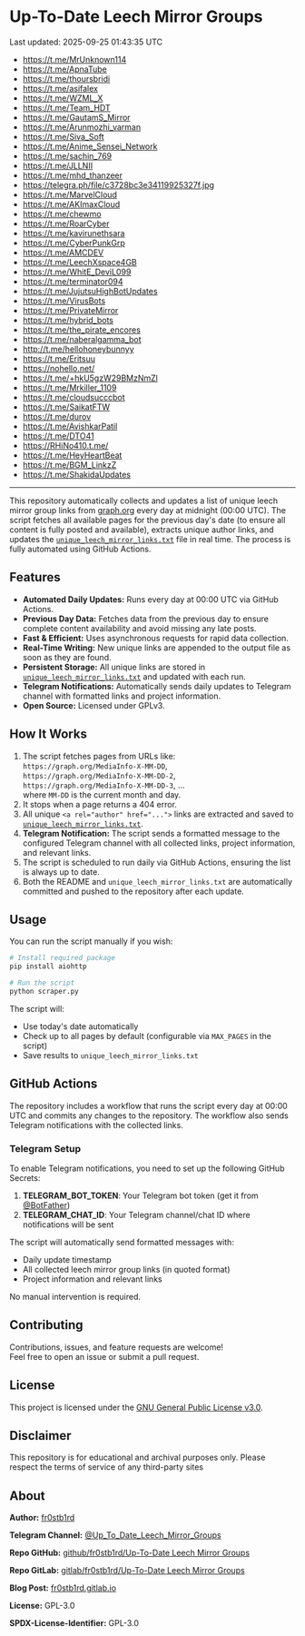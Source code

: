# Up-To-Date Leech Mirror Groups

Last updated: 2025-09-25 01:43:35 UTC

- https://t.me/MrUnknown114
- https://t.me/ApnaTube
- https://t.me/thoursbridi
- https://t.me/asifalex
- https://t.me/WZML_X
- https://t.me/Team_HDT
- https://t.me/GautamS_Mirror
- https://t.me/Arunmozhi_varman
- https://t.me/Siva_Soft
- https://t.me/Anime_Sensei_Network
- https://t.me/sachin_769
- https://t.me/JLLNII
- https://t.me/mhd_thanzeer
- https://telegra.ph/file/c3728bc3e34119925327f.jpg
- https://t.me/MarvelCloud
- https://t.me/AKImaxCloud
- https://t.me/chewmo
- https://t.me/RoarCyber
- https://t.me/kavirunethsara
- https://t.me/CyberPunkGrp
- https://t.me/AMCDEV
- https://t.me/LeechXspace4GB
- https://t.me/WhitE_DeviL099
- https://t.me/terminator094
- https://t.me/JujutsuHighBotUpdates
- https://t.me/VirusBots
- https://t.me/PrivateMirror
- https://t.me/hybrid_bots
- https://t.me/the_pirate_encores
- https://t.me/naberalgamma_bot
- http://t.me/hellohoneybunnyy
- https://t.me/Eritsuu
- https://nohello.net/
- https://t.me/+hkU5gzW29BMzNmZl
- https://t.me/Mrkiller_1109
- https://t.me/cloudsucccbot
- https://t.me/SaikatFTW
- https://t.me/durov
- https://t.me/AvishkarPatil
- https://t.me/DTO41
- https://RHiNo410.t.me/
- https://t.me/HeyHeartBeat
- https://t.me/BGM_LinkzZ
- https://t.me/ShakidaUpdates

---

This repository automatically collects and updates a list of unique leech mirror group links from [graph.org](https://graph.org) every day at midnight (00:00 UTC). The script fetches all available pages for the previous day's date (to ensure all content is fully posted and available), extracts unique author links, and updates the [`unique_leech_mirror_links.txt`](unique_leech_mirror_links.txt) file in real time. The process is fully automated using GitHub Actions.

## Features

- **Automated Daily Updates:** Runs every day at 00:00 UTC via GitHub Actions.
- **Previous Day Data:** Fetches data from the previous day to ensure complete content availability and avoid missing any late posts.
- **Fast & Efficient:** Uses asynchronous requests for rapid data collection.
- **Real-Time Writing:** New unique links are appended to the output file as soon as they are found.
- **Persistent Storage:** All unique links are stored in [`unique_leech_mirror_links.txt`](unique_leech_mirror_links.txt) and updated with each run.
- **Telegram Notifications:** Automatically sends daily updates to Telegram channel with formatted links and project information.
- **Open Source:** Licensed under GPLv3.

## How It Works

1. The script fetches pages from URLs like:  
   `https://graph.org/MediaInfo-X-MM-DD`,  
   `https://graph.org/MediaInfo-X-MM-DD-2`,  
   `https://graph.org/MediaInfo-X-MM-DD-3`, ...  
   where `MM-DD` is the current month and day.
2. It stops when a page returns a 404 error.
3. All unique `<a rel="author" href="...">` links are extracted and saved to [`unique_leech_mirror_links.txt`](unique_leech_mirror_links.txt).
4. **Telegram Notification:** The script sends a formatted message to the configured Telegram channel with all collected links, project information, and relevant links.
5. The script is scheduled to run daily via GitHub Actions, ensuring the list is always up to date.
6. Both the README and `unique_leech_mirror_links.txt` are automatically committed and pushed to the repository after each update.

## Usage

You can run the script manually if you wish:

```bash
# Install required package
pip install aiohttp

# Run the script
python scraper.py
```

The script will:
- Use today's date automatically
- Check up to all pages by default (configurable via `MAX_PAGES` in the script)
- Save results to `unique_leech_mirror_links.txt`

## GitHub Actions

The repository includes a workflow that runs the script every day at 00:00 UTC and commits any changes to the repository. The workflow also sends Telegram notifications with the collected links.

### Telegram Setup

To enable Telegram notifications, you need to set up the following GitHub Secrets:

1. **TELEGRAM_BOT_TOKEN**: Your Telegram bot token (get it from [@BotFather](https://t.me/botfather))
2. **TELEGRAM_CHAT_ID**: Your Telegram channel/chat ID where notifications will be sent

The script will automatically send formatted messages with:
- Daily update timestamp
- All collected leech mirror group links (in quoted format)
- Project information and relevant links

No manual intervention is required.

## Contributing

Contributions, issues, and feature requests are welcome!  
Feel free to open an issue or submit a pull request.

## License

This project is licensed under the [GNU General Public License v3.0](LICENSE).

## Disclaimer
This repository is for educational and archival purposes only. Please respect the terms of service of any third-party sites

## About

**Author:** [fr0stb1rd](https://fr0stb1rd.gitlab.io/) 

**Telegram Channel:** [@Up_To_Date_Leech_Mirror_Groups](https://t.me/Up_To_Date_Leech_Mirror_Groups)

**Repo GitHub:** [github/fr0stb1rd/Up-To-Date Leech Mirror Groups](https://github.com/b1rdfr0st/Up-To-Date-Leech-Mirror-Groups)

**Repo GitLab:** [gitlab/fr0stb1rd/Up-To-Date Leech Mirror Groups](https://gitlab.com/fr0stb1rd/up-to-date-leech-mirror-groups)

**Blog Post:**  [fr0stb1rd.gitlab.io](https://fr0stb1rd.gitlab.io/posts/up-to-date-leech-mirror-groups-automatic-telegram-group-link-collector/)

**License:** GPL-3.0

**SPDX-License-Identifier:** GPL-3.0
